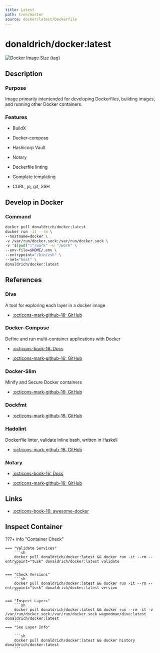 ```yaml
---
title: Latest
path: tree/master
source: docker/latest/Dockerfile
---
```


# donaldrich/docker:latest

[![Docker Image Size (tag)](https://img.shields.io/docker/image-size/donaldrich/docker/latest?color=blue&label=size&logo=docker&style=flat-square)](https://hub.docker.com/r/donaldrich/docker/latest)

## Description

### Purpose

Image primarily intentended for developing Dockerfiles, building images, and running other Docker containers.

### Features

- BuildX

- Docker-compose

- Hashicorp Vault

- Notary

- Dockerfile linting

- Gomplate templating

- CURL, jq, git, SSH

## Develop in Docker

### Command

```sh
docker pull donaldrich/docker:latest
docker run -it --rm \
--hostname=docker \
-v /var/run/docker.sock:/var/run/docker.sock \
-v "$(pwd)":"/work" -w "/work" \
--env-file=$HOME/.env \
--entrypoint="/bin/zsh" \
--net="host" \
donaldrich/docker:latest
```

## References

### Dive

A tool for exploring each layer in a docker image

- [:octicons-mark-github-16: GitHub](https://github.com/wagoodman/dive)

### Docker-Compose

Define and run multi-container applications with Docker

- [:octicons-book-16: Docs](https://docs.docker.com/compose)

- [:octicons-mark-github-16: GitHub](https://github.com/docker/compose)

### Docker-Slim

Minify and Secure Docker containers

- [:octicons-mark-github-16: GitHub](https://github.com/docker-slim/docker-slim)

### Dockfmt

- [:octicons-mark-github-16: GitHub](https://github.com/jessfraz/dockfmt)

### Hadolint

Dockerfile linter, validate inline bash, written in Haskell

- [:octicons-mark-github-16: GitHub](https://github.com/hadolint/hadolint)

### Notary

- [:octicons-book-16: Docs](https://docs.docker.com/notary)

- [:octicons-mark-github-16: GitHub](https://github.com/theupdateframework/notary)

## Links

- [:octicons-book-16: awesome-docker](https://awesome-docker.netlify.app)

## Inspect Container

???+ info "Container Check"

    === "Validate Services"
        ```sh
        docker pull donaldrich/docker:latest && docker run -it --rm --entrypoint="tusk" donaldrich/docker:latest validate
        ```

    === "Check Versions"
        ```sh
        docker pull donaldrich/docker:latest && docker run -it --rm --entrypoint="tusk" donaldrich/docker:latest version
        ```

    === "Inspect Layers"
        ```sh
        docker pull donaldrich/docker:latest && docker run --rm -it -v /var/run/docker.sock:/var/run/docker.sock wagoodman/dive:latest donaldrich/docker:latest
        ```
    === "See Layer Info"

        ```sh
        docker pull donaldrich/docker:latest && docker history donaldrich/docker:latest
        ```
